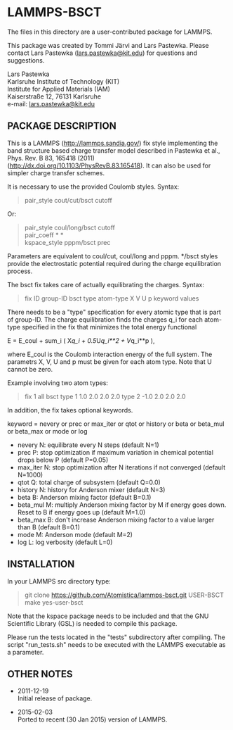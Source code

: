 LAMMPS-BSCT
===========

The files in this directory are a user-contributed package for LAMMPS.

This package was created by Tommi Järvi and Lars Pastewka. Please contact Lars
Pastewka (lars.pastewka@kit.edu) for questions and suggestions.

Lars Pastewka  
Karlsruhe Institute of Technology (KIT)  
Institute for Applied Materials (IAM)  
Kaiserstraße 12, 76131 Karlsruhe  
e-mail: lars.pastewka@kit.edu

PACKAGE DESCRIPTION
-------------------

This is a LAMMPS (http://lammps.sandia.gov/) fix style implementing the band
structure based charge transfer model described in Pastewka et al., Phys. Rev. B
83, 165418 (2011) (http://dx.doi.org/10.1103/PhysRevB.83.165418). It can also be used for simpler charge
transfer schemes.

It is necessary to use the provided Coulomb styles. Syntax:

> pair_style cout/cut/bsct cutoff

Or:

> pair_style coul/long/bsct cutoff  
> pair_coeff * *  
> kspace_style pppm/bsct prec  

Parameters are equivalent to coul/cut, coul/long and pppm. */bsct styles provide
the electrostatic potential required during the charge equilibration process.

The bsct fix takes care of actually equilibrating the charges. Syntax:

> fix ID group-ID bsct type atom-type X V U p keyword values

There needs to be a "type" specification for every atomic type that is part of
group-ID. The charge equilibration finds the charges q_i for each atom-type specified in the fix that minimizes the total energy functional

E = E_coul + sum_i ( X*q_i + 0.5*U*q_i**2 + V*q_i**p ),

where E_coul is the Coulomb interaction energy of the full system. The parametrs
X, V, U and p must be given for each atom type. Note that U cannot be zero.

Example involving two atom types:

> fix 1 all bsct type 1 1.0 2.0 2.0 2.0 type 2 -1.0 2.0 2.0 2.0

In addition, the fix takes optional keywords.

keyword = nevery or prec or max_iter or qtot or history or beta or beta_mul or beta_max or mode or log
* nevery N: equilibrate every N steps (default N=1)
* prec P: stop optimization if maximum variation in chemical potential drops
    below P (default P=0.05)
* max_iter N: stop optimization after N iterations if not converged
    (default N=1000)
* qtot Q: total charge of subsystem (default Q=0.0)
* history N: history for Anderson mixer (default N=3)
* beta B: Anderson mixing factor (default B=0.1)
* beta_mul M: multiply Anderson mixing factor by M if energy goes down. Reset 
    to B if energy goes up (default M=1.0)
* beta_max B: don't increase Anderson mixing factor to a value larger than B
    (default B=0.1)
* mode M: Anderson mode (default M=2)
* log L: log verbosity (default L=0)

INSTALLATION
------------

In your LAMMPS src directory type:

> git clone https://github.com/Atomistica/lammps-bsct.git USER-BSCT  
> make yes-user-bsct

Note that the kspace package needs to be included and that the GNU
Scientific Library (GSL) is needed to compile this package.

Please run the tests located in the "tests" subdirectory after compiling. The
script "run_tests.sh" needs to be executed with the LAMMPS executable as a
parameter.

OTHER NOTES
-----------

* 2011-12-19  
  Initial release of package.

* 2015-02-03  
  Ported to recent (30 Jan 2015) version of LAMMPS.
